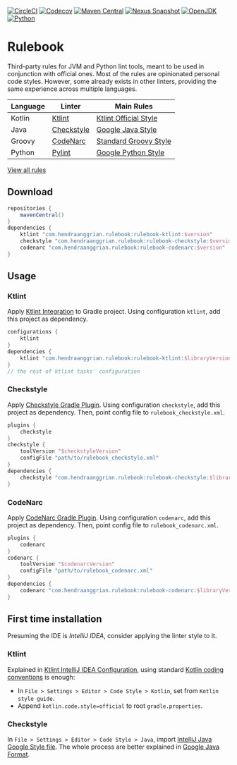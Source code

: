 [![CircleCI](https://img.shields.io/circleci/build/gh/hendraanggrian/rulebook)](https://circleci.com/gh/hendraanggrian/rulebook/)
[![Codecov](https://img.shields.io/codecov/c/gh/hendraanggrian/rulebook)](https://codecov.io/gh/hendraanggrian/rulebook/)
[![Maven Central](https://img.shields.io/maven-central/v/com.hendraanggrian.rulebook/rulebook-ktlint)](https://repo1.maven.org/maven2/com/hendraanggrian/rulebook/rulebook-ktlint/)
[![Nexus Snapshot](https://img.shields.io/nexus/s/com.hendraanggrian.rulebook/rulebook-ktlint?server=https%3A%2F%2Fs01.oss.sonatype.org)](https://s01.oss.sonatype.org/content/repositories/snapshots/com/hendraanggrian/rulebook/rulebook-ktlint/)
[![OpenJDK](https://img.shields.io/badge/jdk-1.8%2B-informational)](https://openjdk.java.net/projects/jdk8/)
[![Python](https://img.shields.io/badge/python-3-informational)](https://www.python.org/download/releases/3.0/)

# Rulebook

Third-party rules for JVM and Python lint tools, meant to be used in conjunction
with official ones. Most of the rules are opinionated personal code styles.
However, some already exists in other linters, providing the same experience
across multiple languages.

Language | Linter | Main Rules
--- | --- | ---
Kotlin | [Ktlint](https://pinterest.github.io/ktlint/) | [Ktlint Official Style](https://pinterest.github.io/ktlint/1.0.1/rules/code-styles/)
Java | [Checkstyle](https://checkstyle.org/) | [Google Java Style](https://google.github.io/styleguide/javaguide.html)
Groovy | [CodeNarc](https://codenarc.org/) | [Standard Groovy Style](https://groovy-lang.org/style-guide.html)
Python | [Pylint](https://pylint.org/) | [Google Python Style](https://google.github.io/styleguide/pyguide.html)

[View all rules](https://github.com/hendraanggrian/rulebook/wiki/)

## Download

```gradle
repositories {
    mavenCentral()
}
dependencies {
    ktlint "com.hendraanggrian.rulebook:rulebook-ktlint:$version"
    checkstyle "com.hendraanggrian.rulebook:rulebook-checkstyle:$version"
    codenarc "com.hendraanggrian.rulebook:rulebook-codenarc:$version"
}
```

## Usage

### Ktlint

Apply [Ktlint Integration](https://pinterest.github.io/ktlint/0.49.1/install/integrations/#custom-gradle-integration)
to Gradle project. Using configuration `ktlint`, add this project as dependency.

```gradle
configurations {
    ktlint
}
dependencies {
    ktlint "com.hendraanggrian.rulebook:rulebook-ktlint:$libraryVersion"
}
// the rest of ktlint tasks' configuration
```

### Checkstyle

Apply [Checkstyle Gradle Plugin](https://docs.gradle.org/current/userguide/checkstyle_plugin.html).
Using configuration `checkstyle`, add this project as dependency. Then, point
config file to `rulebook_checkstyle.xml`.

```gradle
plugins {
    checkstyle
}
checkstyle {
    toolVersion "$checkstyleVersion"
    configFile "path/to/rulebook_checkstyle.xml"
}
dependencies {
    checkstyle "com.hendraanggrian.rulebook:rulebook-checkstyle:$libraryVersion"
}
```

### CodeNarc

Apply [CodeNarc Gradle Plugin](https://docs.gradle.org/current/userguide/codenarc_plugin.html).
Using configuration `codenarc`, add this project as dependency. Then, point
config file to `rulebook_codenarc.xml`.

```gradle
plugins {
    codenarc
}
codenarc {
    toolVersion "$codenarcVersion"
    configFile "path/to/rulebook_codenarc.xml"
}
dependencies {
    codenarc "com.hendraanggrian.rulebook:rulebook-codenarc:$libraryVersion"
}
```

## First time installation

Presuming the IDE is *IntelliJ IDEA*, consider applying the linter style to it.

### Ktlint

Explained in [Ktlint IntelliJ IDEA Configuration](https://pinterest.github.io/ktlint/0.49.1/rules/configuration-intellij-idea/),
using standard [Kotlin coding conventions](https://kotlinlang.org/docs/coding-conventions.html)
is enough:

- In `File > Settings > Editor > Code Style > Kotlin`, set from
  `Kotlin style guide`.
- Append `kotlin.code.style=official` to root `gradle.properties`.

### Checkstyle

In `File > Settings > Editor > Code Style > Java`, import
[IntelliJ Java Google Style file](https://raw.githubusercontent.com/google/styleguide/gh-pages/intellij-java-google-style.xml).
The whole process are better explained in [Google Java Format](https://github.com/google/google-java-format/).
